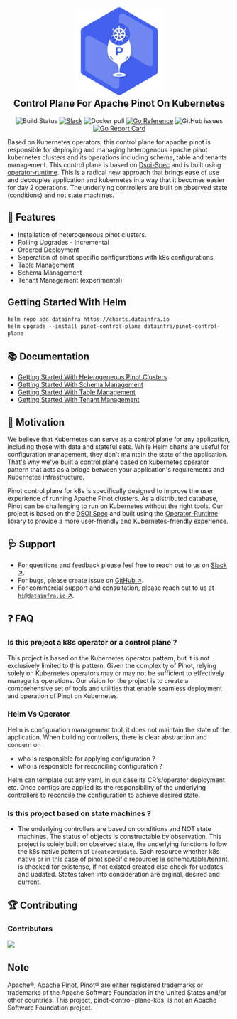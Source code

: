 <h2 align="center">
  <picture>
    <img alt="DataInfra Logo" src="https://raw.githubusercontent.com/datainfrahq/.github/main/images/pinot-operator.png" width="200" height="200">
  </picture>
  <br>
  Control Plane For Apache Pinot On Kubernetes
  </br>
</h2>


<div align="center">

![Build Status](https://github.com/datainfrahq/pinot-control-plane-k8s/actions/workflows/makefile.yml/badge.svg) [![Slack](https://img.shields.io/badge/slack-brightgreen.svg?logo=slack&label=Community&style=flat&color=%2373DC8C&)](https://launchpass.com/datainfra-workspace)
![Docker pull](https://img.shields.io/docker/pulls/datainfrahq/pinot-control-plane.svg) 
[![Go Reference](https://pkg.go.dev/badge/github.com/datainfrahq/operator-runtime.svg)](https://pkg.go.dev/github.com/datainfrahq/pinot-control-plane-k8s)
![GitHub issues](https://img.shields.io/github/issues/datainfrahq/pinot-control-plane-k8s) [![Go Report Card](https://goreportcard.com/badge/github.com/datainfrahq/pinot-control-plane-k8s)](https://goreportcard.com/report/github.com/datainfrahq/pinot-control-plane-k8s)


</div>

Based on Kubernetes operators, this control plane for apache pinot is responsible for deploying and managing heterogenous apache pinot kubernetes clusters and its operations including schema, table and tenants management. This control plane is based on [Dsoi-Spec](https://github.com/datainfrahq/dsoi-spec) and is built using [operator-runtime](https://github.com/datainfrahq/operator-runtime). This is a radical new approach that brings ease of use and decouples application and kubernetes in a way that it becomes easier for day 2 operations. The underlying controllers are built on observed state (conditions) and not state machines.

## :rocket: Features

- Installation of heterogeneous pinot clusters.
- Rolling Upgrades - Incremental
- Ordered Deployment 
- Seperation of pinot specific configurations with k8s configurations.
- Table Management
- Schema Management
- Tenant Management (experimental)

## Getting Started With Helm
```
helm repo add datainfra https://charts.datainfra.io
helm upgrade --install pinot-control-plane datainfra/pinot-control-plane
```

## :books: Documentation

- [Getting Started With Heterogeneous Pinot Clusters](./examples/01-pinot-hetero/)
- [Getting Started With Schema Management](./docs/pinot_schema_management.md)
- [Getting Started With Table Management](./docs/pinot_table_management.md)
- [Getting Started With Tenant Management](./docs/pinot_tenants_management.md)


## :dart: Motivation

We believe that Kubernetes can serve as a control plane for any application, including those with data and stateful sets. While Helm charts are useful for configuration management, they don't maintain the state of the application. That's why we've built a control plane based on kubernetes operator pattern that acts as a bridge between your application's requirements and Kubernetes infrastructure. 

Pinot control plane for k8s is specifically designed to improve the user experience of running Apache Pinot clusters. As a distributed database, Pinot can be challenging to run on Kubernetes without the right tools. Our project is based on the [DSOI Spec](https://github.com/datainfrahq/dsoi-spec) and built using the [Operator-Runtime](https://github.com/datainfrahq/operator-runtime) library to provide a more user-friendly and Kubernetes-friendly experience.



## :stethoscope: Support

- For questions and feedback please feel free to reach out to us on [Slack ↗︎](https://launchpass.com/datainfra-workspace).
- For bugs, please create issue on [GitHub ↗︎](https://github.com/datainfrahq/pinot-control-plane-k8s/issues).
- For commercial support and consultation, please reach out to us at [`hi@datainfra.io` ↗︎](mailto:hi@datainfra.io).


## :question:	FAQ

### Is this project a k8s operator or a control plane ?

This project is based on the Kubernetes operator pattern, but it is not exclusively limited to this pattern. Given the complexity of Pinot, relying solely on Kubernetes operators may or may not be sufficient to effectively manage its operations. Our vision for the project is to create a comprehensive set of tools and utilities that enable seamless deployment and operation of Pinot on Kubernetes.

### Helm Vs Operator

Helm is configuration management tool, it does not maintain the state of the application. When building controllers, there is clear abstraction and concern on 

- who is responsible for applying configuration ?
- who is responsible for reconciling configuration ?

Helm can template out any yaml, in our case its CR's/operator deployment etc. Once configs are applied its the responsibility of the underlying controllers to reconcile the configuration to achieve desired state.

### Is this project based on state machines ?

- The underlying controllers are based on conditions and NOT state machines. The status of objects is constructable by observation. This project is solely built on observed state, the underlying functions follow the k8s native pattern of ```CreateOrUpdate```. Each resource whether k8s native or in this case of pinot specific resources ie schema/table/tenant, is checked for existense, if not existed created else check for updates and updated. States taken into consideration are orginal, desired and current. 

## :trophy: Contributing

### Contributors

<a href="https://github.com/datainfrahq/pinot-control-plane-k8s/graphs/contributors"><img src="https://contrib.rocks/image?repo=datainfrahq/pinot-control-plane-k8s" /></a>


## Note
Apache®, [Apache Pinot](https://pinot.apache.org), Pinot® are either registered trademarks or trademarks of the Apache Software Foundation in the United States and/or other countries. This project, pinot-control-plane-k8s, is not an Apache Software Foundation project.
